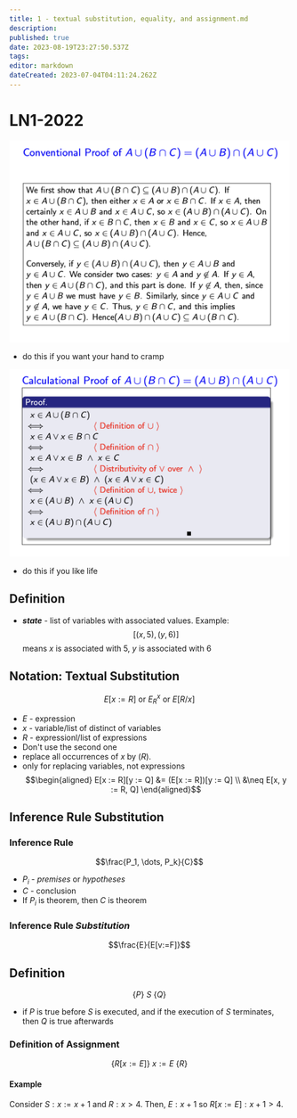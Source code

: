 ```yaml
---
title: 1 - textual substitution, equality, and assignment.md
description: 
published: true
date: 2023-08-19T23:27:50.537Z
tags: 
editor: markdown
dateCreated: 2023-07-04T04:11:24.262Z
---
```


# LN1-2022

![](/images/20220906191626.png)
- do this if you want your hand to cramp

![](/images/20220906191733.png)
- do this if you like life

## Definition
- ***state*** - list of variables with associated values. Example:
$$[(x,5), (y,6)]$$
	means $x$ is associated with 5, $y$ is associated with 6

## Notation: Textual Substitution
$$E[x := R] \text{ or } E^x_R \text{ or } E[R/x]$$
- $E$ - expression
- $x$ - variable/list of distinct of variables
- $R$ - expressionl/list of expressions
- Don't use the second one
- replace all occurrences of $x$ by $(R)$.
- only for replacing variables, not expressions
$$\begin{aligned}
	E[x := R][y := Q] &= (E[x := R])[y := Q] \\
	&\neq E[x, y := R, Q]
\end{aligned}$$

## Inference Rule Substitution
### Inference Rule
$$\frac{P_1, \dots, P_k}{C}$$
- $P_i$ - *premises* or *hypotheses*
- $C$ - conclusion
- If $P_i$ is theorem, then $C$ is theorem

### Inference Rule *Substitution*
$$\frac{E}{E[v:=F]}$$

## Definition
$$\{P\}\ S\ \{Q\}$$
- if $P$ is true before $S$ is executed, and if the execution of $S$ terminates, then $Q$ is true afterwards

### Definition of Assignment
$$\{R[x:=E]\}\ x:=E\ \{R\}$$
#### Example
Consider $S: x:= x+1$ and $R: x>4$. Then, $E: x+1$ so $R[x:=E]: x+1>4$.

